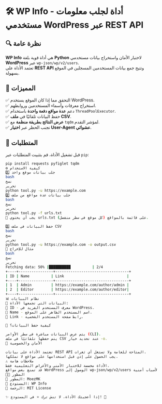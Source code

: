 # 🛠 WP Info - أداة لجلب معلومات مستخدمي WordPress عبر REST API

## 🔍 نظرة عامة
**WP Info** هي أداة قوية بلغة **Python** لاختبار الأمان واستخراج بيانات مستخدمي **WordPress** عبر `wp-json/wp/v2/users`.  
تعتمد الأداة على **REST API** وتتيح جمع بيانات المستخدمين المسجلين في الموقع بسهولة.  

## 🚀 المميزات  
✅ التحقق مما إذا كان الموقع يستخدم WordPress.  
✅ استخراج معرفات وأسماء المستخدمين وروابطهم.  
✅ دعم **عدة مواقع دفعة واحدة** باستخدام `ThreadPoolExecutor`.  
✅ حفظ البيانات تلقائيًا في **ملف CSV**.  
✅ **عرض النتائج بطريقة منظمة** مع `tqdm` لمؤشر التقدم.  
✅ تجنب الحظر عبر **اختيار User-Agent عشوائي**.  

## 📌 المتطلبات  
قبل تشغيل الأداة، قم بتثبيت المتطلبات عبر `pip`:
```bash
pip install requests pyfiglet tqdm
⚙️ كيفية الاستخدام
1️⃣ جلب بيانات موقع واحد
bash
نسخ
تحرير
python tool.py -u https://example.com
2️⃣ جلب بيانات عدة مواقع من ملف
bash
نسخ
تحرير
python tool.py -f urls.txt
📌 يجب أن يحتوي urls.txt على قائمة بالمواقع (كل موقع في سطر منفصل).

3️⃣ حفظ البيانات في ملف CSV
bash
نسخ
تحرير
python tool.py -u https://example.com -o output.csv
📜 مثال للإخراج
bash
نسخ
تحرير
Fetching data: 50% |██████████          | 2/4 
+----+----------------+----------------------------------+
| ID | Name          | Link                             |
+----+----------------+----------------------------------+
| 1  | Admin         | https://example.com/author/admin |
| 2  | Editor        | https://example.com/author/editor|
+----+----------------+----------------------------------+
📊 نظام البيانات
📌 البيانات التي تجمعها الأداة:
🔹 ID - معرف المستخدم الفريد في WordPress.
🔹 Name - اسم المستخدم الظاهر على الموقع.
🔹 Link - رابط صفحة المستخدم الشخصية.

📌 كيفية حفظ البيانات؟

يتم عرض البيانات مباشرة في سطر الأوامر (CLI).
يتم حفظها تلقائيًا في ملف CSV عند تحديد خيار -o.
📌 الأمان والخصوصية

تعتمد الأداة على بيانات REST API المتاحة للعامة ولا تستغل أي ثغرات.
يجب الحصول على إذن قبل استخدامها على مواقع لا تملكها.
⚠️ ملاحظات هامة
الأداة مخصصة للاختبار الأمني والأغراض التعليمية فقط.
قد تمنع بعض مواقع WordPress الوصول إلى wp-json/wp/v2/users لأسباب أمنية.
👨‍💻 المطور
📌 المطور: MoezMK
📌 المستودع: WP Info
📌 الرخصة: MIT License

✨ إذا أعجبتك الأداة، لا تنسَ ترك ⭐ في المستودع! 🚀
